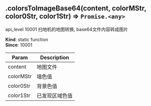 <a name="module_miot/host/crypto.colorsToImageBase64"></a>

## .colorsToImageBase64(content, colorMStr, color0Str, color1Str) ⇒ <code>Promise.&lt;any&gt;</code>
api_level 10001
扫地机的地图转换, base64文件内容转成图片

**Kind**: static function  
**Since**: 10001  

| Param | Description |
| --- | --- |
| content | 地图文件 |
| colorMStr | 墙色值 |
| color0Str | 背景色值 |
| color1Str | 已发现区域色值 |

